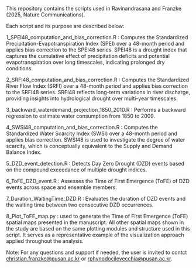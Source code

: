 This repository contains the scripts used in Ravinandrasana and Franzke (2025, Nature Communications).

Each script and its purpose are described below:

1_SPEI48_computation_and_bias_correction.R : 
Computes the Standardized Precipitation-Evapotranspiration Index (SPEI) over a 48-month period and applies bias correction to the SPEI48 series. SPEI48 is a drought index that captures the cumulative effect of precipitation deficits and potential evapotranspiration over long timescales, indicating prolonged dry conditions.

2_SRFI48_computation_and_bias_correction.R : 
Computes the Standardized River Flow Index (SRFI) over a 48-month period and applies bias correction to the SRFI48 series. SRFI48 reflects long-term variations in river discharge, providing insights into hydrological drought over multi-year timescales.

3_backward_waterdemand_projection_1850_2010.R : 
Performs a backward regression to estimate water consumption from 1850 to 2009.

4_SWSI48_computation_and_bias_correction.R : 
Computes the Standardized Water Scarcity Index (SWSI) over a 48-month period and applies bias correction. SWSI48 is used to investigate the degree of water scarcity, which is conceptually equivalent to the Supply and Demand Balance Index.

5_DZD_event_detection.R : 
Detects Day Zero Drought (DZD) events based on the compound exceedance of multiple drought indices.

6_ToFE_DZD_event.R : 
Assesses the Time of First Emergence (ToFE) of DZD events across space and ensemble members.

7_Duration_WaitingTime_DZD.R : 
Evaluates the duration of DZD events and the waiting time between two consecutive DZD occurrences.

8_Plot_ToFE_map.py : used to generate the Time of First Emergence (ToFE) spatial maps presented in the manuscript. All other spatial maps shown in the study are based on the same plotting modules and structure used in this script. It serves as a representative example of the visualization approach applied throughout the analysis.

Note: 
For any questions and support if needed, the user is invited to contct christian.franzke@pusan.ac.kr or rphynodocilevecchia@pusan.ac.kr.
